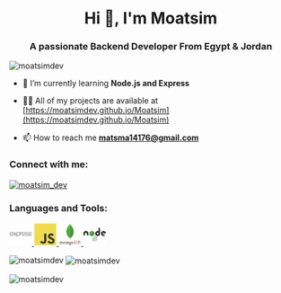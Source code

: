 <h1 align="center">Hi 👋, I'm Moatsim </h1>
<h3 align="center">A passionate Backend Developer From Egypt & Jordan</h3>

<p align="left"> <img src="https://komarev.com/ghpvc/?username=moatsimdev&label=Profile%20views&color=0e75b6&style=flat" alt="moatsimdev" /> </p>

- 🌱 I’m currently learning **Node.js and Express**

- 👨‍💻 All of my projects are available at [https://moatsimdev.github.io/Moatsim](https://moatsimdev.github.io/Moatsim)

- 📫 How to reach me **matsma14176@gmail.com**

<h3 align="left">Connect with me:</h3>
<p align="left">
<a href="https://twitter.com/moatsim_dev" target="blank"><img align="center" src="https://raw.githubusercontent.com/rahuldkjain/github-profile-readme-generator/master/src/images/icons/Social/twitter.svg" alt="moatsim_dev" height="30" width="40" /></a>
</p>

<h3 align="left">Languages and Tools:</h3>
<p align="left"> <a href="https://expressjs.com" target="_blank" rel="noreferrer"> <img src="https://raw.githubusercontent.com/devicons/devicon/master/icons/express/express-original-wordmark.svg" alt="express" width="40" height="40"/> </a> <a href="https://developer.mozilla.org/en-US/docs/Web/JavaScript" target="_blank" rel="noreferrer"> <img src="https://raw.githubusercontent.com/devicons/devicon/master/icons/javascript/javascript-original.svg" alt="javascript" width="40" height="40"/> </a> <a href="https://www.mongodb.com/" target="_blank" rel="noreferrer"> <img src="https://raw.githubusercontent.com/devicons/devicon/master/icons/mongodb/mongodb-original-wordmark.svg" alt="mongodb" width="40" height="40"/> </a> <a href="https://nodejs.org" target="_blank" rel="noreferrer"> <img src="https://raw.githubusercontent.com/devicons/devicon/master/icons/nodejs/nodejs-original-wordmark.svg" alt="nodejs" width="40" height="40"/> </a> </p>

<p><img align="left" src="https://github-readme-stats.vercel.app/api/top-langs?username=moatsimdev&show_icons=true&locale=en&layout=compact" alt="moatsimdev" /></p>

<p>&nbsp;<img align="center" src="https://github-readme-stats.vercel.app/api?username=moatsimdev&show_icons=true&locale=en" alt="moatsimdev" /></p>

<p><img align="center" src="https://github-readme-streak-stats.herokuapp.com/?user=moatsimdev&" alt="moatsimdev" /></p>
